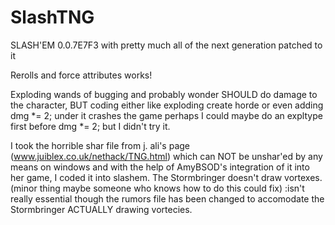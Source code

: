 # SlashTNG
SLASH'EM 0.0.7E7F3 with pretty much all of the next generation patched to it

Rerolls and force attributes works!

Exploding wands of bugging and probably wonder SHOULD do damage to the character, BUT coding either like exploding create horde or
even adding dmg *= 2; under it crashes the game
perhaps I could maybe do an expltype first before dmg *= 2; but I didn't try it.

I took the horrible shar file from j. ali's page (www.juiblex.co.uk/nethack/TNG.html) which can NOT be unshar'ed by any means on
 windows and with the help of AmyBSOD's integration of it into her game, I coded it into slashem.
The Stormbringer doesn't draw vortexes. (minor thing maybe someone who knows how to do this could fix)
:isn't really essential though the rumors file has been changed to accomodate the Stormbringer ACTUALLY drawing vortecies.
